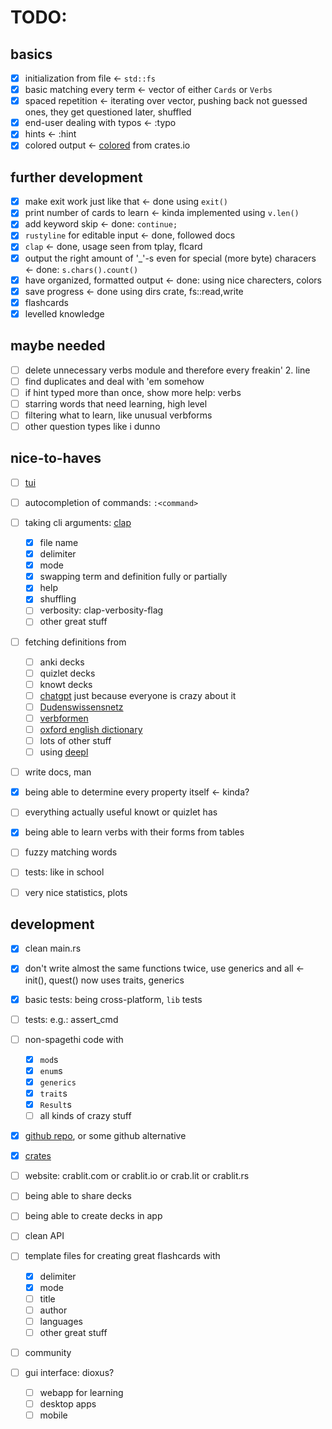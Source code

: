 # TODO:

## basics

-   [x] initialization from file <- `std::fs`
-   [x] basic matching every term <- vector of either `Cards` or `Verbs`
-   [x] spaced repetition <- iterating over vector, pushing back not guessed ones, they get questioned later, shuffled
-   [x] end-user dealing with typos <- :typo
-   [x] hints <- :hint
-   [x] colored output <- [colored](https://crates.io/crates/colored) from crates.io

## further development

-   [x] make exit work just like that <- done using `exit()`
-   [x] print number of cards to learn <- kinda implemented using `v.len()`
-   [x] add keyword skip <- done: `continue;`
-   [x] `rustyline` for editable input <- done, followed docs
-   [x] `clap` <- done, usage seen from tplay, flcard
-   [x] output the right amount of '\_'-s even for special (more byte) characers <- done: `s.chars().count()`
-   [x] have organized, formatted output <- done: using nice charecters, colors
-   [x] save progress <- done using dirs crate, fs::read,write
-   [x] flashcards
-   [x] levelled knowledge

## maybe needed

-   [ ] delete unnecessary verbs module and therefore every freakin' 2. line
-   [ ] find duplicates and deal with 'em somehow
-   [ ] if hint typed more than once, show more help: verbs
-   [ ] starring words that need learning, high level
-   [ ] filtering what to learn, like unusual verbforms
-   [ ] other question types like i dunno

## nice-to-haves

-   [ ] [tui](https://crates.io/crates/ratatui)
-   [ ] autocompletion of commands: `:<command>`
-   [ ] taking cli arguments: [clap](https://crates.io/crates/clap)
    -   [x] file name
    -   [x] delimiter
    -   [x] mode
    -   [x] swapping term and definition fully or partially
    -   [x] help
    -   [x] shuffling
    -   [ ] verbosity: clap-verbosity-flag
    -   [ ] other great stuff
-   [ ] fetching definitions from

    -   [ ] anki decks
    -   [ ] quizlet decks
    -   [ ] knowt decks
    -   [ ] [chatgpt](https://chat.openai.com) just because everyone is crazy about it
    -   [ ] [Dudenswissensnetz](https://duden.de)
    -   [ ] [verbformen](https://verbformen.de)
    -   [ ] [oxford english dictionary](https://oed.com/dictionary)
    -   [ ] lots of other stuff
    -   [ ] using [deepl](https://deepl.com)

-   [ ] write docs, man
-   [x] being able to determine every property itself <- kinda?
-   [ ] everything actually useful knowt or quizlet has
-   [x] being able to learn verbs with their forms from tables
-   [ ] fuzzy matching words
-   [ ] tests: like in school
-   [ ] very nice statistics, plots

## development

-   [x] clean main.rs
-   [x] don't write almost the same functions twice, use generics and all <- init(), quest() now uses traits, generics
-   [x] basic tests: being cross-platform, `lib` tests
-   [ ] tests: e.g.: assert_cmd
-   [ ] non-spagethi code with

    -   [x] `mod`s
    -   [x] `enum`s
    -   [x] `generics`
    -   [x] `trait`s
    -   [x] `Result`s
    -   [ ] all kinds of crazy stuff

-   [x] [github repo](https://github.com/JeromeSchmied/crablit), or some github alternative
-   [x] [crates](https://crates.io)
-   [ ] website: crablit.com or crablit.io or crab.lit or crablit.rs
-   [ ] being able to share decks
-   [ ] being able to create decks in app
-   [ ] clean API
-   [ ] template files for creating great flashcards with
    -   [x] delimiter
    -   [x] mode
    -   [ ] title
    -   [ ] author
    -   [ ] languages
    -   [ ] other great stuff
-   [ ] community
-   [ ] gui interface: dioxus?
    -   [ ] webapp for learning
    -   [ ] desktop apps
    -   [ ] mobile
